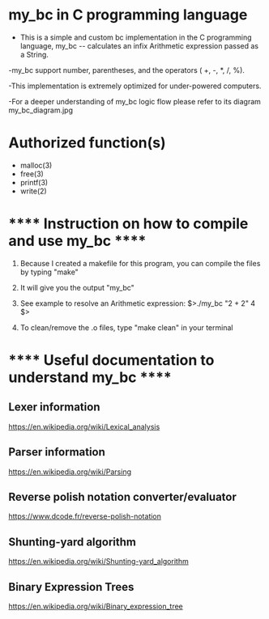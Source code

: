 # my_bc in C programming language
 
- This is a simple and custom bc implementation in the C programming language, my_bc -- calculates an infix Arithmetic expression passed as a String.
 
-my_bc support number, parentheses, and the operators ( +, -, *, /, %).
 
-This implementation is extremely optimized for under-powered computers.
 
-For a deeper understanding of my_bc logic flow please refer to its diagram my_bc_diagram.jpg
 
# Authorized function(s)
 
- malloc(3)
- free(3)
- printf(3)
- write(2)
 
# **** Instruction on how to compile and use my_bc ****

1. Because I created a makefile for this program, you can compile the files by typing "make"

2. It will give you the output "my_bc"

3. See example to resolve an Arithmetic expression:
    $>./my_bc "2 + 2"
    4
    $>
    
4. To clean/remove the .o files, type "make clean" in your terminal
 
# **** Useful documentation to understand my_bc **** 
## Lexer information
https://en.wikipedia.org/wiki/Lexical_analysis
 
## Parser information
https://en.wikipedia.org/wiki/Parsing
 
## Reverse polish notation converter/evaluator
https://www.dcode.fr/reverse-polish-notation
 
## Shunting-yard algorithm
https://en.wikipedia.org/wiki/Shunting-yard_algorithm
 
## Binary Expression Trees
https://en.wikipedia.org/wiki/Binary_expression_tree
 

